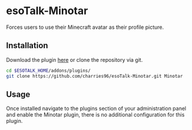 esoTalk-Minotar
===============

Forces users to use their Minecraft avatar as their profile picture.

## Installation

Download the plugin [here](https://github.com/charries96/esoTalk-Minotar/archive/master.zip) or clone the repository via git.

```bash
cd $ESOTALK_HOME/addons/plugins/
git clone https://github.com/charries96/esoTalk-Minotar.git Minotar
```

## Usage

Once installed navigate to the plugins section of your administration panel and enable the Minotar plugin, there is no additional configuration for this plugin.
